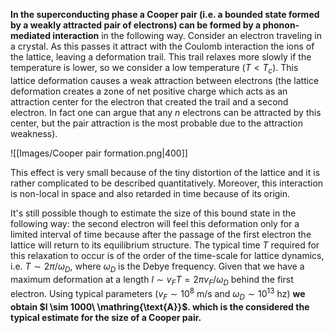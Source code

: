 **In the superconducting phase a Cooper pair (i.e. a bounded state formed by a weakly attracted pair of electrons) can be formed by a phonon-mediated interaction** in the following way. 
Consider an electron traveling in a crystal. As this passes it attract with the Coulomb interaction the ions of the lattice, leaving a deformation trail. This trail relaxes more slowly if the temperature is lower, so we consider a low temperature $(T<T_c)$.
This lattice deformation causes a weak attraction between electrons (the lattice deformation creates a zone of net positive charge which acts as an attraction center for the electron that created the trail and a second electron. In fact one can argue that any $n$ electrons can be attracted by this center, but the pair attraction is the most probable due to the attraction weakness).

![[Images/Cooper pair formation.png|400]]

This effect is very small because of the tiny distortion of the lattice and it is rather complicated to be described quantitatively. 
Moreover, this interaction is non-local in space and also retarded in time because of its origin. 

It's still possible though to estimate the size of this bound state in the following way: the second electron will feel this deformation only for a limited interval of time because after the passage of the first electron the lattice will return to its equilibrium structure. The typical time $T$ required for this relaxation to occur is of the order of the time-scale for lattice dynamics, i.e. $T ∼ 2\pi/\omega_D$, where $\omega_D$ is the Debye frequency. 
Given that we have a maximum deformation at a length $l \sim v_FT=2\pi v_F/\omega_D$ behind the first electron.
Using typical parameters ($v_F \sim 10^8\ \text{m/s}$ and $\omega_D \sim 10^{13}\ \text{hz}$) **we obtain $l \sim 1000\ \mathring{\text{A}}$. which is the considered the typical estimate for the size of a Cooper pair.** 
